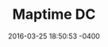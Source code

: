 ---
layout: post
title:  "Maptime DC"
date:   2016-03-25 18:50:53 -0400
categories: member-support
name: Maptime DC
description: Maptime is, rather literally, time for mapmaking. Our mission is to open the doors of cartographic possibility to anyone interested by creating a time and space for collaborative learning, exploration, and map creation using mapping tools and technologies. 
logo: icons/maptimedc.png
link: http:http://www.meetup.com/Maptime-DC/
twitter: maptimeDC
---